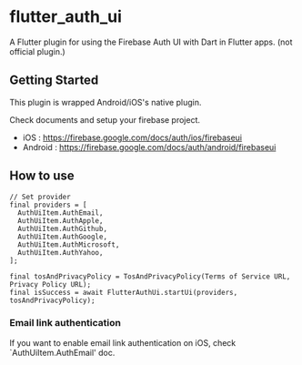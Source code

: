 # flutter_auth_ui

A Flutter plugin for using the Firebase Auth UI with Dart in Flutter apps.
(not official plugin.)

## Getting Started

This plugin is wrapped Android/iOS's native plugin.

Check documents and setup your firebase project.

* iOS : <https://firebase.google.com/docs/auth/ios/firebaseui>
* Android : <https://firebase.google.com/docs/auth/android/firebaseui>

## How to use

```
// Set provider
final providers = [
  AuthUiItem.AuthEmail,
  AuthUiItem.AuthApple,
  AuthUiItem.AuthGithub,
  AuthUiItem.AuthGoogle,
  AuthUiItem.AuthMicrosoft,
  AuthUiItem.AuthYahoo,
];

final tosAndPrivacyPolicy = TosAndPrivacyPolicy(Terms of Service URL, Privacy Policy URL);
final isSuccess = await FlutterAuthUi.startUi(providers, tosAndPrivacyPolicy);
```
### Email link authentication

If you want to enable email link authentication on iOS, check `AuthUiItem.AuthEmail' doc.
